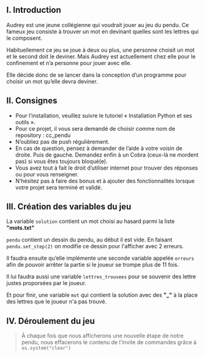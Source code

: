 ## I. Introduction

Audrey est une jeune collégienne qui voudrait jouer au jeu du pendu. Ce fameux jeu consiste à trouver un mot en devinant quelles sont les lettres qui le composent.

Habituellement ce jeu se joue à deux ou plus, une personne choisit un mot et le second doit le deviner. Mais Audrey est actuellement chez elle pour le confinement et n’a personne pour jouer avec elle.

Elle décide donc de se lancer dans la conception d’un programme pour choisir un mot qu’elle devra deviner.

## II. Consignes

- Pour l’installation, veuillez suivre le tutoriel « Installation Python et ses outils ».
- Pour ce projet, il vous sera demandé de choisir comme nom de repository : cc_pendu
- N’oubliez pas de push régulièrement.
- En cas de question, pensez à demander de l’aide à votre voisin de droite. Puis de gauche. Demandez enfin à un Cobra (ceux-là ne mordent pas) si vous êtes toujours bloqué(e).
- Vous avez tout à fait le droit d’utiliser internet pour trouver des réponses ou pour vous renseigner.
- N’hésitez pas à faire des bonus et à ajouter des fonctionnalités lorsque votre projet sera terminé et validé.

## III. Création des variables du jeu

La variable `solution` contient un mot choisi au hasard parmi la liste **"mots.txt"**

`pendu` contient un dessin du pendu, au début il est vide. En faisant `pendu.set_step(2)` on modifie ce dessin pour l'afficher avec 2 erreurs.

Il faudra ensuite qu’elle implémente une seconde variable appelée `erreurs` afin de pouvoir arrêter la partie si le joueur se trompe plus de 11 fois.

Il lui faudra aussi une variable `lettres_trouvees` pour se souvenir des lettre justes proporsées par le joueur.

Et pour finir, une variable `mot` qui contient la solution avec des **"_"** à la place des lettres que le joueur n'a pas trouvé.

## IV. Déroulement du jeu

> À chaque fois que nous afficherons une nouvelle étape de notre pendu, nous effacerons le contenu de l'invite de commandes grâce à `os.system("clear")`


